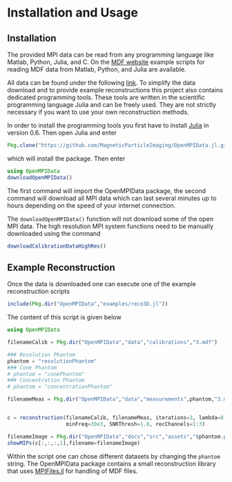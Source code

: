 # Installation and Usage

## Installation

The provided MPI data can be read from any programming language like Matlab, Python, Julia, and C.
On the [MDF website](https://github.com/MagneticParticleImaging/MDF) example scripts
for reading MDF data from Matlab, Python, and Julia are available.

All data can be found under the following [link](https://media.tuhh.de/ibi/openMPIData/data/). To simplify the data download and to provide example reconstructions this project also contains dedicated programming tools. These tools are written in the scientific programming language Julia and can be freely used. They are not strictly necessary if you want to use your own reconstruction methods.

In order to install the programming tools you first have to install [Julia](http://julialang.org/downloads/) in version 0.6. Then open Julia and enter
```julia
Pkg.clone("https://github.com/MagneticParticleImaging/OpenMPIData.jl.git")
```
which will install the package. Then enter
```julia
using OpenMPIData
downloadOpenMPIData()
```
The first command will import the OpenMPIData package, the second command will download all MPI
data which can last several minutes up to hours depending on the speed of your internet connection.

The `downloadOpenMPIData()` function will not download some of the open MPI data. The high resolution MPI system functions need to be manually downloaded using the command
```julia
downloadCalibrationDataHighRes()
```

## Example Reconstruction

Once the data is downloaded one can execute one of the example reconstruction scripts
```julia
include(Pkg.dir("OpenMPIData","examples/reco3D.jl"))
```
The content of this script is given below
```julia
using OpenMPIData

filenameCalib = Pkg.dir("OpenMPIData","data","calibrations","3.mdf")

### Resolution Phantom
phantom = "resolutionPhantom"
### Cone Phantom
# phantom = "conePhantom"
### Concentration Phantom
# phantom = "concentrationPhantom"

filenameMeas = Pkg.dir("OpenMPIData","data","measurements",phantom,"3.mdf")


c = reconstruction(filenameCalib, filenameMeas, iterations=3, lambda=0.0001,
                   minFreq=30e3, SNRThresh=1.8, recChannels=1:3)

filenameImage = Pkg.dir("OpenMPIData","docs","src","assets","$phantom.png")
showMIPs(c[:,:,:,1],filename=filenameImage)
```

Within the script one can chose different datasets by changing the `phantom` string. The OpenMPIData package contains a small reconstruction library that uses [MPIFiles.jl](https://github.com/MagneticParticleImaging/MPIFiles.jl) for handling of MDF files.
